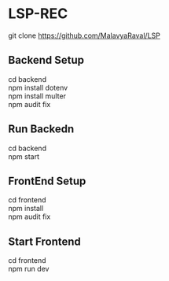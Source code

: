 # LSP-REC

git clone https://github.com/MalavyaRaval/LSP

## Backend Setup  
cd backend  
npm install dotenv  
npm install multer  
npm audit fix  

## Run Backedn  
cd backend  
npm start  

## FrontEnd Setup  
cd frontend  
npm install  
npm audit fix  

## Start Frontend  
cd frontend  
npm run dev  

